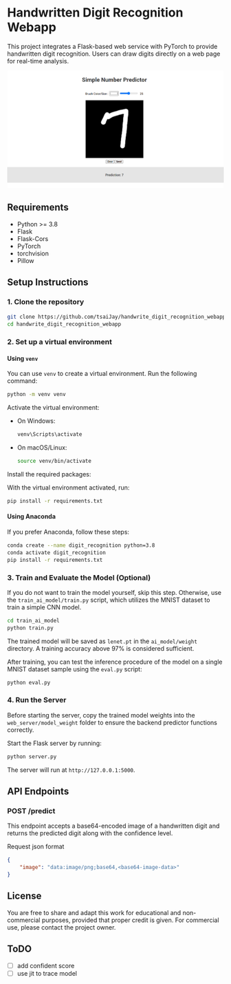 # Handwritten Digit Recognition Webapp

This project integrates a Flask-based web service with PyTorch to provide handwritten digit recognition. Users can draw digits directly on a web page for real-time analysis.
	
![ui_demo](img/demo1.png)


## Requirements

- Python >= 3.8
- Flask
- Flask-Cors
- PyTorch
- torchvision
- Pillow

## Setup Instructions

### 1. Clone the repository

```bash
git clone https://github.com/tsaiJay/handwrite_digit_recognition_webapp.git
cd handwrite_digit_recognition_webapp
```

### 2. Set up a virtual environment

#### Using `venv`

You can use `venv` to create a virtual environment. Run the following command:

```bash
python -m venv venv
```

Activate the virtual environment:

- On Windows:

  ```bash
  venv\Scripts\activate
  ```

- On macOS/Linux:

  ```bash
  source venv/bin/activate
  ```

Install the required packages:

With the virtual environment activated, run:

```bash
pip install -r requirements.txt
```

#### Using Anaconda

If you prefer Anaconda, follow these steps:

```bash
conda create --name digit_recognition python=3.8
conda activate digit_recognition
pip install -r requirements.txt
```

### 3. Train and Evaluate the Model (Optional)

If you do not want to train the model yourself, skip this step. Otherwise, use the `train_ai_model/train.py` script, which utilizes the MNIST dataset to train a simple CNN model.

```bash
cd train_ai_model
python train.py
```

The trained model will be saved as `lenet.pt` in the `ai_model/weight` directory. A training accuracy above 97% is considered sufficient.

After training, you can test the inference procedure of the model on a single MNIST dataset sample using the `eval.py` script:

```bash
python eval.py
```

### 4. Run the Server

Before starting the server, copy the trained model weights into the `web_server/model_weight` folder to ensure the backend predictor functions correctly.

Start the Flask server by running:

```bash
python server.py
```

The server will run at `http://127.0.0.1:5000`.

## API Endpoints

### **POST /predict**

This endpoint accepts a base64-encoded image of a handwritten digit and returns the predicted digit along with the confidence level.

<!-- ## Usage

You can use tools like Postman or `cURL` to test the `/predict` endpoint by sending a `POST` request with the base64-encoded image data.
 -->

Request json format
```json
{
    "image": "data:image/png;base64,<base64-image-data>"
}
```
<!-- 
Response json format
```json
{
    "confidence": 0.98  <<< may be add
    'success': True,
    'prediction': prediction
}
``` -->


## License

<!-- This project is licensed under the Creative Commons Attribution-NonCommercial 4.0 International (CC BY-NC 4.0) License.
 -->
You are free to share and adapt this work for educational and non-commercial purposes, provided that proper credit is given. For commercial use, please contact the project owner.


## ToDO
- [ ] add confident score
- [ ] use jit to trace model
